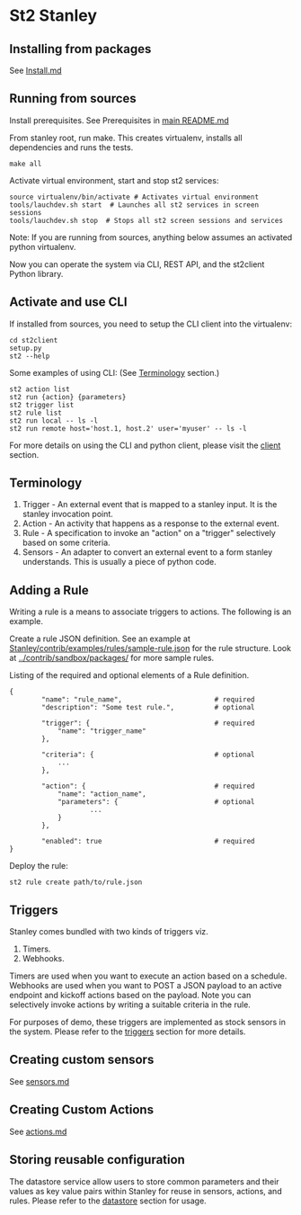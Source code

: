 St2 Stanley
======

## Installing from packages
See [Install.md](Install.md)

## Running from sources
Install prerequisites. See Prerequisites in [main README.md](../README.md)

From stanley root, run make. This creates virtualenv, installs all dependencies and runs the tests.

	make all


Activate virtual environment, start and stop st2 services:

	source virtualenv/bin/activate # Activates virtual environment
	tools/lauchdev.sh start  # Launches all st2 services in screen sessions
	tools/lauchdev.sh stop  # Stops all st2 screen sessions and services

Note: If you are running from sources, anything below assumes an activated python virtualenv.

Now you can operate the system via CLI, REST API, and the st2client Python library.

## Activate and use CLI
If installed from sources, you need to setup the CLI client into the virtualenv:

	cd st2client
	setup.py
	st2 --help

Some examples of using CLI: (See [Terminology](#Terminology) section.)

	st2 action list
	st2 run {action} {parameters}
	st2 trigger list
	st2 rule list
	st2 run local -- ls -l
	st2 run remote host='host.1, host.2' user='myuser' -- ls -l

For more details on using the CLI and python client, please visit the [client](client.md) section.

## Terminology
1. Trigger - An external event that is mapped to a stanley input. It is the stanley invocation point.
2. Action - An activity that happens as a response to the external event.
3. Rule - A specification to invoke an "action" on a "trigger" selectively based on some criteria.
4. Sensors - An adapter to convert an external event to a form stanley understands. This is usually a piece of python code. 

## Adding a Rule
Writing a rule is a means to associate triggers to actions. The following is an example. 

Create a rule JSON definition. See an example at [Stanley/contrib/examples/rules/sample-rule.json](../contrib/examples/rules/sample-rule.json) for the rule structure. Look at [../contrib/sandbox/packages/](../contrib/sandbox/packages/) for more sample rules.

Listing of the required and optional elements of a Rule definition.

	{
    		"name": "rule_name",                       # required
    		"description": "Some test rule.",          # optional

    		"trigger": {                               # required
        		"name": "trigger_name"
    		},

    		"criteria": {                              # optional
        		...
    		},

    		"action": {                                # required
        		"name": "action_name",
        		"parameters": {			               # optional
            			...
        		}
    		},

    		"enabled": true						       # required
    }
    			    		
Deploy the rule:

	st2 rule create path/to/rule.json

## Triggers
Stanley comes bundled with two kinds of triggers viz.

1. Timers.
2. Webhooks.

Timers are used when you want to execute an action based on a schedule. Webhooks are used when you want to POST a JSON payload to an active endpoint and kickoff actions based on the payload. Note you can selectively invoke
actions by writing a suitable criteria in the rule. 

For purposes of demo, these triggers are implemented as stock sensors in the system. Please refer to the [triggers](triggers.md) section for more details.

## Creating custom sensors
See [sensors.md](sensors.md)

## Creating Custom Actions
See [actions.md](actions.md)

## Storing reusable configuration
The datastore service allow users to store common parameters and their values as key value pairs within Stanley for reuse in sensors, actions, and rules. Please refer to the [datastore](datastore.md) section for usage.


